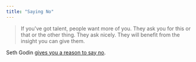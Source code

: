 ```yaml
---
title: "Saying No"
---
```

<blockquote><p>If you've got talent, people want more of you. They ask you for this or that or the other thing. They ask nicely. They will benefit from the insight you can give them.</p></blockquote>
<p>Seth Godin <a href="http://sethgodin.typepad.com/seths_blog/2009/05/saying-no.html">gives you a reason to say no</a>.</p>
